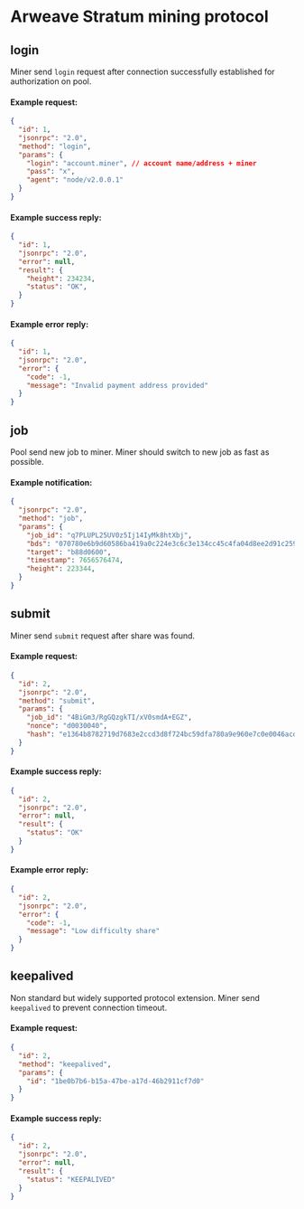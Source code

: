 # Arweave Stratum mining protocol
## login

Miner send `login` request after connection successfully established for authorization on pool.

#### Example request:
```json
{
  "id": 1,
  "jsonrpc": "2.0",
  "method": "login",
  "params": {
    "login": "account.miner", // account name/address + miner
    "pass": "x",
    "agent": "node/v2.0.0.1"
  }
}
```

#### Example success reply:
```json
{
  "id": 1,
  "jsonrpc": "2.0",
  "error": null,
  "result": {
    "height": 234234,
    "status": "OK",
  }
}
```

#### Example error reply:
```json
{
  "id": 1,
  "jsonrpc": "2.0",
  "error": {
    "code": -1,
    "message": "Invalid payment address provided"
  }
}
```

## job
Pool send new job to miner. Miner should switch to new job as fast as possible.

#### Example notification:
```json
{
  "jsonrpc": "2.0",
  "method": "job",
  "params": {
    "job_id": "q7PLUPL25UV0z5Ij14IyMk8htXbj",
    "bds": "070780e6b9d60586ba419a0c224e3c6c3e134cc45c4fa04d8ee2d91c2595463c57e",
    "target": "b88d0600",
    "timestamp": 7656576474,
    "height": 223344,
  }
}
```

## submit
Miner send `submit` request after share was found.

#### Example request:
```json
{
  "id": 2,
  "jsonrpc": "2.0",
  "method": "submit",
  "params": {
    "job_id": "4BiGm3/RgGQzgkTI/xV0smdA+EGZ",
    "nonce": "d0030040",
    "hash": "e1364b8782719d7683e2ccd3d8f724bc59dfa780a9e960e7c0e0046acdb40100"
  }
}
```

#### Example success reply:
```json
{
  "id": 2,
  "jsonrpc": "2.0",
  "error": null,
  "result": {
    "status": "OK"
  }
}
```

#### Example error reply:
```json
{
  "id": 2,
  "jsonrpc": "2.0",
  "error": {
    "code": -1,
    "message": "Low difficulty share"
  }
}
```

## keepalived
Non standard but widely supported protocol extension. Miner send `keepalived` to prevent connection timeout.
#### Example request:
```json
{
  "id": 2,
  "method": "keepalived",
  "params": {
    "id": "1be0b7b6-b15a-47be-a17d-46b2911cf7d0"
  }
}
```

#### Example success reply:
```json
{
  "id": 2,
  "jsonrpc": "2.0",
  "error": null,
  "result": {
    "status": "KEEPALIVED"
  }
}
```
